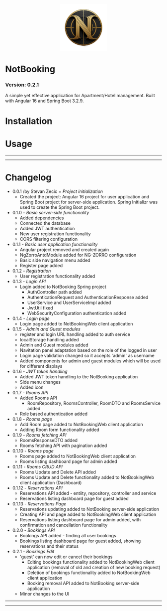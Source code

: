 <!-- ![NotBookingLogo](NotBookingWeb/src/assets/images/Logo.png) -->
<p align="center"><img src="NotBookingWeb/src/assets/images/Logo.png" alt="logo" style="height: 150px;"></p>

# NotBooking

### Version: 0.2.1

A simple yet effective application for Apartment/Hotel management. Built with Angular 16 and Spring Boot 3.2.9.

# Installation

# Usage

---
---

# Changelog

- 0.0.1 /by Stevan Zecic = _Project initialization_
  - Created the project: Angular 16 project for user application and Spring Boot project for server-side application. Spring Initializr was used to create the Spring Boot project.
- 0.1.0 - _Basic server-side functionality_
  - Added dependencies
  - Connected the database
  - Added JWT authentication
  - New user registration functionality
  - CORS filtering configuration
- 0.1.1 - _Basic user application functionality_
  - Angular project removed and created again
  - NgZorroAntdModule added for NG-ZORRO configuration
  - Basic side navigation menu added
  - Register page added
- 0.1.2 - _Registration_
  - User registration functionality added
- 0.1.3 - _Login API_
  - Login added to NotBooking Spring project
    - AuthController path added
    - AuthenticationRequest and AuthenticationResponse added
    - UserService and UserServiceImpl added
    - JwtUtil fixed
    - WebSecurityConfiguration authentication added
- 0.1.4 - _Login page_
  - Login page added to NotBookingWeb client application
- 0.1.5 - _Admin and Guest modules_
  - register and login URL handling added to auth service
  - localStorage handling added
  - Admin and Guest modules added
  - Navitation panel adaptation based on the role of the logged in user
  - Login page validation changed so it accepts 'admin' as username
  - Added components for admin and guest modules which will be used for different displays
- 0.1.6 - _JWT token handling_
  - Added JWT token handling to the NotBooking application
  - Side menu changes
  - Added icon
- 0.1.7 - _Rooms API_
  - Added Rooms API
    - RoomRepository, RoomsController, RoomDTO and RoomsService added
  - Role based authentication added
- 0.1.8 - _Rooms page_
  - Add Room page added to NotBookingWeb client application
  - Adding Room form functionality added
- 0.1.9 - _Rooms fetching API_
  - RoomsResponseDTO added
  - Rooms fetching API with pagination added
- 0.1.10 - _Rooms page_
  - Rooms page added to NotBookingWeb client application
  - Rooms listing dashboard page for admin added
- 0.1.11 - _Rooms CRUD API_
  - Rooms Update and Delete API added
  - Rooms Update and Delete functionality added to NotBookingWeb client application (Dashboard)
- 0.1.12 - _Reservations API_
  - Reservations API added - entiity, repository, controller and service
  - Reservations listing dashboard page for guest added
- 0.1.13 - _Reservations Page_
  - Reservations updating added to NotBooking server-side application
  - Creating API and page added to NotBookingWeb client application
  - Reservations listing dashboard page for admin added, with confirmation and cancellation functionality
- 0.2.0 - _Bookings API_
  - Bookings API added - finding all user bookings
  - Bookings listing dashboard page for guest added, showing reservations and their status
- 0.2.1 - _Bookings Edit_
  - 'guest' can now edit or cancel their bookings
    - Editing bookings functionality added to NotBookingWeb client application (removal of old and creation of new booking request)
    - Deletion of bookings functionality added to NotBookingWeb client application
    - Booking removal API added to NotBooking server-side application
  - Minor changes to the UI
- - -
- - -
